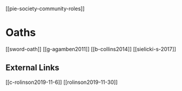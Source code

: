 [[pie-society-community-roles]]
# Oaths
[[sword-oath]]
[[g-agamben2011]]
[[b-collins2014]]
[[sielicki-s-2017]]

## External Links
[[c-rolinson2019-11-6]]
[[rolinson2019-11-30]]